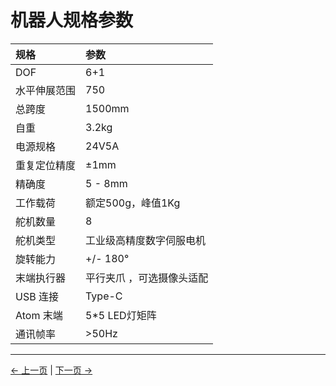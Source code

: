 # 机器人规格参数

<!-- <img src="../../resources/9-FilesDownload/2-serialproduct/image.png" width="800" height="auto" /> -->
|     规格    |      参数        |
|:--------------|:-----------------|
|DOF           |	6+1       |
|水平伸展范围     |	750            |
|总跨度	         |	1500mm          |
|自重	        |	3.2kg           |
|电源规格       |		24V5A                |
|重复定位精度	|±1mm                  |
|精确度        |	5 - 8mm                |
|工作载荷	     |	额定500g，峰值1Kg      |
|舵机数量	   |8	                     |
|舵机类型	    |工业级高精度数字伺服电机     |
|旋转能力	    |+/- 180°	               |
|末端执行器	   |平行夹爪 ，可选摄像头适配       |
|USB 连接	   |Type-C	                   |
|Atom 末端	  |5*5 LED灯矩阵	            |
|通讯帧率	   |>50Hz	                   |

---

[← 上一页](../README.md) | [下一页 →](../2.2-ControlCoreParameters/2.2.1-ControlCoreParameter.md)
